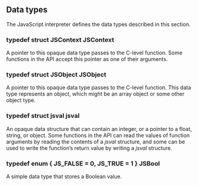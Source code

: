 ## Data types

The JavaScript interpreter defines the data types described in this section.

### typedef struct JSContext JSContext

A pointer to this opaque data type passes to the C-level function. Some functions in the API accept this pointer as one of their arguments.

### typedef struct JSObject JSObject

A pointer to this opaque data type passes to the C-level function. This data type represents an object, which might be an array object or some other object type.

### typedef struct jsval jsval

An opaque data structure that can contain an integer, or a pointer to a float, string, or object. Some functions in the API can read the values of function arguments by reading the contents of a *jsval* structure, and some can be used to write the function’s return value by writing a *jsval* structure.

### typedef enum { JS\_FALSE = 0, JS\_TRUE = 1 } JSBool

A simple data type that stores a Boolean value.
